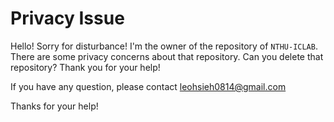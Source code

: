 # Privacy Issue
Hello! Sorry for disturbance! I'm the owner of the repository of `NTHU-ICLAB`. There are some privacy concerns about that repository. Can you delete that repository? Thank you for your help! 

If you have any question, please contact leohsieh0814@gmail.com

Thanks for your help!
